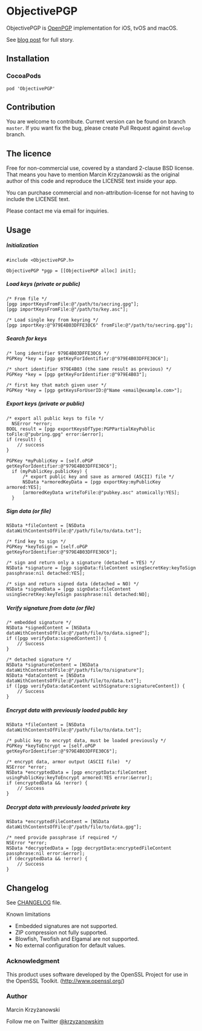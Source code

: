 ObjectivePGP
============

ObjectivePGP is [OpenPGP](https://en.wikipedia.org/wiki/Pretty_Good_Privacy#OpenPGP) implementation for iOS, tvOS and macOS.

See [blog post](http://blog.krzyzanowskim.com/2014/07/31/short-story-about-openpgp-for-ios-and-os-x-objectivepgp/) for full story.

## Installation

### CocoaPods

	pod 'ObjectivePGP'
	
## Contribution

You are welcome to contribute. Current version can be found on branch `master`. 
If you want fix the bug, please create Pull Request against `develop` branch.

## The licence

Free for non-commercial use, covered by a standard 2-clause BSD license. That means you have to mention Marcin Krzyżanowski as the original author of this code and reproduce the LICENSE text inside your app.

You can purchase commercial and non-attribution-license for not having to include the LICENSE text. 

Please contact me via email for inquiries.

## Usage

##### Initialization

	#include <ObjectivePGP.h>
	
	ObjectivePGP *pgp = [[ObjectivePGP alloc] init];
	
##### Load keys (private or public)

	/* From file */
	[pgp importKeysFromFile:@"/path/to/secring.gpg"];
	[pgp importKeysFromFile:@"/path/to/key.asc"];
	
	/* Load single key from keyring */
	[pgp importKey:@"979E4B03DFFE30C6" fromFile:@"/path/to/secring.gpg"];
	
##### Search for keys

	/* long identifier 979E4B03DFFE30C6 */
	PGPKey *key = [pgp getKeyForIdentifier:@"979E4B03DFFE30C6"];

	/* short identifier 979E4B03 (the same result as previous) */
	PGPKey *key = [pgp getKeyForIdentifier:@"979E4B03"];
	
	/* first key that match given user */
	PGPKey *key = [pgp getKeysForUserID:@"Name <email@example.com>"];
	
##### Export keys (private or public)

	/* export all public keys to file */
      NSError *error;
	BOOL result = [pgp exportKeysOfType:PGPPartialKeyPublic toFile:@"pubring.gpg" error:&error];
	if (result) {
		// success
	}
	
	PGPKey *myPublicKey = [self.oPGP getKeyForIdentifier:@"979E4B03DFFE30C6"];
      if (myPublicKey.publicKey) {
    	  /* export public key and save as armored (ASCII) file */
    	  NSData *armoredKeyData = [pgp exportKey:myPublicKey armored:YES];
    	  [armoredKeyData writeToFile:@"pubkey.asc" atomically:YES];
      }

##### Sign data (or file)

	NSData *fileContent = [NSData dataWithContentsOfFile:@"/path/file/to/data.txt"];

	/* find key to sign */
	PGPKey *keyToSign = [self.oPGP getKeyForIdentifier:@"979E4B03DFFE30C6"];

	/* sign and return only a signature (detached = YES) */
	NSData *signature = [pgp signData:fileContent usingSecretKey:keyToSign passphrase:nil detached:YES];

	/* sign and return signed data (detached = NO) */
	NSData *signedData = [pgp signData:fileContent usingSecretKey:keyToSign passphrase:nil detached:NO];
	
##### Verify signature from data (or file)

	/* embedded signature */
	NSData *signedContent = [NSData dataWithContentsOfFile:@"/path/file/to/data.signed"];
	if ([pgp verifyData:signedContent]) {
		// Success
	}
	
	/* detached signature */
	NSData *signatureContent = [NSData dataWithContentsOfFile:@"/path/file/to/signature"];
	NSData *dataContent = [NSData dataWithContentsOfFile:@"/path/file/to/data.txt"];
	if ([pgp verifyData:dataContent withSignature:signatureContent]) {
		// Success
	}
	
##### Encrypt data with previously loaded public key

	NSData *fileContent = [NSData dataWithContentsOfFile:@"/path/file/to/data.txt"];
    
	/* public key to encrypt data, must be loaded previously */
	PGPKey *keyToEncrypt = [self.oPGP getKeyForIdentifier:@"979E4B03DFFE30C6"];

	/* encrypt data, armor output (ASCII file)  */
    NSError *error;
	NSData *encryptedData = [pgp encryptData:fileContent usingPublicKey:keyToEncrypt armored:YES error:&error];
	if (encryptedData && !error) {
		// Success
	}

##### Decrypt data with previously loaded private key
    
	NSData *encryptedFileContent = [NSData dataWithContentsOfFile:@"/path/file/to/data.gpg"];
	
	/* need provide passphrase if required */
    NSError *error;
	NSData *decryptedData = [pgp decryptData:encryptedFileContent passphrase:nil error:&error];
	if (decryptedData && !error) {
		// Success
	}

## Changelog

See [CHANGELOG](./CHANGELOG) file.

Known limitations

- Embedded signatures are not supported.
- ZIP compression not fully supported.
- Blowfish, Twofish and Elgamal are not supported.
- No external configuration for default values.

### Acknowledgment

This product uses software developed by the OpenSSL Project for use in the OpenSSL Toolkit. (http://www.openssl.org/)

### Author

Marcin Krzyżanowski

Follow me on Twitter [@krzyzanowskim](http://twitter.com/krzyzanowskim)
